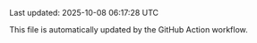 Last updated: 2025-10-08 06:17:28 UTC

This file is automatically updated by the GitHub Action workflow.

